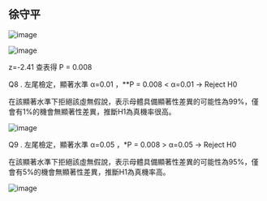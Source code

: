  ## 徐守平

![image](https://github.com/user-attachments/assets/926aac00-e639-4a93-8f0e-c1497a79630e)


![image](https://github.com/user-attachments/assets/220920cf-a8f8-4cf8-8485-7b9e842a3f88)


 z=-2.41 查表得 P = 0.008


Q8 . 左尾檢定，顯著水準 α=0.01 ，**P = 0.008 < α=0.01 → Reject H0

 

在該顯著水準下拒絕該虛無假說，表示母體具備顯著性差異的可能性為99%，僅會有1%的機會無顯著性差異，推斷H1為真機率很高。

 

![image](https://github.com/user-attachments/assets/c9bf9f34-b7cf-4c51-aca1-82cce97dd777)

 

Q9 . 左尾檢定，顯著水準 α=0.05 ，*P = 0.008 > α=0.05 → Reject H0

 

在該顯著水準下拒絕該虛無假說，表示母體具備顯著性差異的可能性為95%，僅會有5%的機會無顯著性差異，推斷H1為真機率高。

 

![image](https://github.com/user-attachments/assets/9ece5f98-1bf1-4d34-8b1e-b3764506c213)
